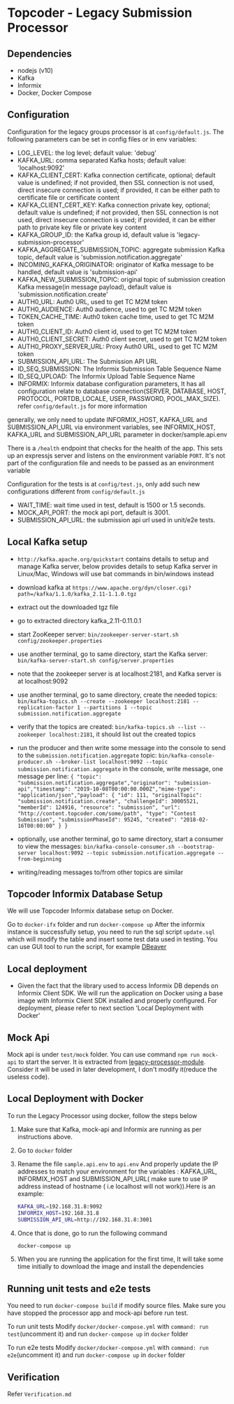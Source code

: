 # Topcoder - Legacy Submission Processor

## Dependencies

- nodejs (v10)
- Kafka
- Informix
- Docker, Docker Compose

## Configuration

Configuration for the legacy groups processor is at `config/default.js`.
The following parameters can be set in config files or in env variables:

- LOG_LEVEL: the log level; default value: 'debug'
- KAFKA_URL: comma separated Kafka hosts; default value: 'localhost:9092'
- KAFKA_CLIENT_CERT: Kafka connection certificate, optional; default value is undefined;
    if not provided, then SSL connection is not used, direct insecure connection is used;
    if provided, it can be either path to certificate file or certificate content
- KAFKA_CLIENT_CERT_KEY: Kafka connection private key, optional; default value is undefined;
    if not provided, then SSL connection is not used, direct insecure connection is used;
    if provided, it can be either path to private key file or private key content
- KAFKA_GROUP_ID: the Kafka group id, default value is 'legacy-submission-processor'
- KAFKA_AGGREGATE_SUBMISSION_TOPIC: aggregate submission Kafka topic, default value is 'submission.notification.aggregate'
- INCOMING_KAFKA_ORIGINATOR: originator of Kafka message to be handled, default value is 'submission-api'
- KAFKA_NEW_SUBMISSION_TOPIC: original topic of submission creation Kafka message(in message payload), default value is 'submission.notification.create'
- AUTH0_URL: Auth0 URL, used to get TC M2M token
- AUTH0_AUDIENCE: Auth0 audience, used to get TC M2M token
- TOKEN_CACHE_TIME: Auth0 token cache time, used to get TC M2M token
- AUTH0_CLIENT_ID: Auth0 client id, used to get TC M2M token
- AUTH0_CLIENT_SECRET: Auth0 client secret, used to get TC M2M token
- AUTH0_PROXY_SERVER_URL: Proxy Auth0 URL, used to get TC M2M token
- SUBMISSION_API_URL: The Submission API URL
- ID_SEQ_SUBMISSION: The Informix Submission Table Sequence Name
- ID_SEQ_UPLOAD: The Informix Upload Table Sequence Name
- INFORMIX: Informix database configuration parameters, It has all configuration relate to database connection(SERVER, DATABASE, HOST, PROTOCOL, PORTDB_LOCALE, USER, PASSWORD, POOL_MAX_SIZE). refer `config/default.js` for more information

generally, we only need to update INFORMIX_HOST, KAFKA_URL and SUBMISSION_API_URL via environment variables, see INFORMIX_HOST, KAFKA_URL and SUBMISSION_API_URL parameter in docker/sample.api.env

There is a `/health` endpoint that checks for the health of the app. This sets up an expressjs server and listens on the environment variable `PORT`. It's not part of the configuration file and needs to be passed as an environment variable

Configuration for the tests is at `config/test.js`, only add such new configurations different from `config/default.js`

- WAIT_TIME: wait time used in test, default is 1500 or 1.5 seconds.
- MOCK_API_PORT: the mock api port, default is 3001.
- SUBMISSION_API_URL: the submission api url used in unit/e2e tests.

## Local Kafka setup

- `http://kafka.apache.org/quickstart` contains details to setup and manage Kafka server,
  below provides details to setup Kafka server in Linux/Mac, Windows will use bat commands in bin/windows instead
- download kafka at `https://www.apache.org/dyn/closer.cgi?path=/kafka/1.1.0/kafka_2.11-1.1.0.tgz`
- extract out the downloaded tgz file
- go to extracted directory kafka_2.11-0.11.0.1
- start ZooKeeper server:
  `bin/zookeeper-server-start.sh config/zookeeper.properties`
- use another terminal, go to same directory, start the Kafka server:
  `bin/kafka-server-start.sh config/server.properties`
- note that the zookeeper server is at localhost:2181, and Kafka server is at localhost:9092
- use another terminal, go to same directory, create the needed topics:
  `bin/kafka-topics.sh --create --zookeeper localhost:2181 --replication-factor 1 --partitions 1 --topic submission.notification.aggregate`

- verify that the topics are created:
  `bin/kafka-topics.sh --list --zookeeper localhost:2181`,
  it should list out the created topics
- run the producer and then write some message into the console to send to the `submission.notification.aggregate` topic:
  `bin/kafka-console-producer.sh --broker-list localhost:9092 --topic submission.notification.aggregate`
  in the console, write message, one message per line:
  `{ "topic": "submission.notification.aggregate","originator": "submission-api","timestamp": "2019-10-08T00:00:00.000Z","mime-type": "application/json","payload": { "id": 111, "originalTopic": "submission.notification.create", "challengeId": 30005521, "memberId": 124916, "resource": "submission", "url": "http://content.topcoder.com/some/path", "type": "Contest Submission", "submissionPhaseId": 95245, "created": "2018-02-16T00:00:00" } }`
- optionally, use another terminal, go to same directory, start a consumer to view the messages:
  `bin/kafka-console-consumer.sh --bootstrap-server localhost:9092 --topic submission.notification.aggregate --from-beginning`
- writing/reading messages to/from other topics are similar

## Topcoder Informix Database Setup

We will use Topcoder Informix database setup on Docker.

Go to `docker-ifx` folder and run `docker-compose up`
After the informix instance is successfully setup, you need to run the sql script `update.sql` which will modify the table and insert some test data used in testing.
You can use GUI tool to run the script, for example [DBeaver](https://dbeaver.io/)

## Local deployment

- Given the fact that the library used to access Informix DB depends on Informix Client SDK.
We will run the application on Docker using a base image with Informix Client SDK installed and properly configured.
For deployment, please refer to next section 'Local Deployment with Docker'

## Mock Api

Mock api is under `test/mock` folder. You can use command `npm run mock-api` to start the server. It is extracted from [legacy-processor-module](https://github.com/topcoder-platform/legacy-processor-module/blob/develop/mock/mock-api.js). Consider it will be used in later development, I don't modify it(reduce the useless code).

## Local Deployment with Docker

To run the Legacy Processor using docker, follow the steps below

1. Make sure that Kafka, mock-api and Informix are running as per instructions above.

2. Go to `docker` folder

3. Rename the file `sample.api.env` to `api.env` And properly update the IP addresses to match your environment for the variables : KAFKA_URL, INFORMIX_HOST and SUBMISSION_API_URL( make sure to use IP address instead of hostname ( i.e localhost will not work)).Here is an example:

    ```bash
    KAFKA_URL=192.168.31.8:9092
    INFORMIX_HOST=192.168.31.8
    SUBMISSION_API_URL=http://192.168.31.8:3001
    ```

4. Once that is done, go to run the following command

    ```bash
    docker-compose up
    ```

5. When you are running the application for the first time, It will take some time initially to download the image and install the dependencies

## Running unit tests and e2e tests

You need to run `docker-compose build` if modify source files. Make sure you have stopped the processor app and mock-api before run test.

To run unit tests
Modify `docker/docker-compose.yml` with `command: run test`(uncomment it) and run `docker-compose up` in `docker` folder

To run e2e tests
Modify `docker/docker-compose.yml` with `command: run e2e`(uncomment it) and run `docker-compose up` in `docker` folder

## Verification

Refer `Verification.md`
